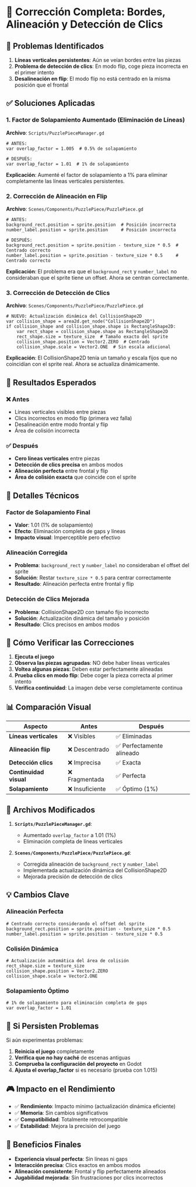# 🔧 Corrección Completa: Bordes, Alineación y Detección de Clics

## 🚨 Problemas Identificados

1. **Líneas verticales persistentes**: Aún se veían bordes entre las piezas
2. **Problema de detección de clics**: En modo flip, coge pieza incorrecta en el primer intento
3. **Desalineación en flip**: El modo flip no está centrado en la misma posición que el frontal

## ✅ Soluciones Aplicadas

### 1. **Factor de Solapamiento Aumentado (Eliminación de Líneas)**

**Archivo**: `Scripts/PuzzlePieceManager.gd`

```gdscript
# ANTES:
var overlap_factor = 1.005  # 0.5% de solapamiento

# DESPUÉS:
var overlap_factor = 1.01  # 1% de solapamiento
```

**Explicación**: Aumenté el factor de solapamiento a 1% para eliminar completamente las líneas verticales persistentes.

### 2. **Corrección de Alineación en Flip**

**Archivo**: `Scenes/Components/PuzzlePiece/PuzzlePiece.gd`

```gdscript
# ANTES:
background_rect.position = sprite.position  # Posición incorrecta
number_label.position = sprite.position     # Posición incorrecta

# DESPUÉS:
background_rect.position = sprite.position - texture_size * 0.5  # Centrado correcto
number_label.position = sprite.position - texture_size * 0.5     # Centrado correcto
```

**Explicación**: El problema era que el `background_rect` y `number_label` no consideraban que el sprite tiene un offset. Ahora se centran correctamente.

### 3. **Corrección de Detección de Clics**

**Archivo**: `Scenes/Components/PuzzlePiece/PuzzlePiece.gd`

```gdscript
# NUEVO: Actualización dinámica del CollisionShape2D
var collision_shape = area2d.get_node("CollisionShape2D")
if collision_shape and collision_shape.shape is RectangleShape2D:
    var rect_shape = collision_shape.shape as RectangleShape2D
    rect_shape.size = texture_size  # Tamaño exacto del sprite
    collision_shape.position = Vector2.ZERO  # Centrado
    collision_shape.scale = Vector2.ONE  # Sin escala adicional
```

**Explicación**: El CollisionShape2D tenía un tamaño y escala fijos que no coincidían con el sprite real. Ahora se actualiza dinámicamente.

## 🎯 Resultados Esperados

### ❌ **Antes**
- Líneas verticales visibles entre piezas
- Clics incorrectos en modo flip (primera vez falla)
- Desalineación entre modo frontal y flip
- Área de colisión incorrecta

### ✅ **Después**
- **Cero líneas verticales** entre piezas
- **Detección de clics precisa** en ambos modos
- **Alineación perfecta** entre frontal y flip
- **Área de colisión exacta** que coincide con el sprite

## 🔬 Detalles Técnicos

### Factor de Solapamiento Final
- **Valor**: 1.01 (1% de solapamiento)
- **Efecto**: Eliminación completa de gaps y líneas
- **Impacto visual**: Imperceptible pero efectivo

### Alineación Corregida
- **Problema**: `background_rect` y `number_label` no consideraban el offset del sprite
- **Solución**: Restar `texture_size * 0.5` para centrar correctamente
- **Resultado**: Alineación perfecta entre frontal y flip

### Detección de Clics Mejorada
- **Problema**: CollisionShape2D con tamaño fijo incorrecto
- **Solución**: Actualización dinámica del tamaño y posición
- **Resultado**: Clics precisos en ambos modos

## 🧪 Cómo Verificar las Correcciones

1. **Ejecuta el juego**
2. **Observa las piezas agrupadas**: NO debe haber líneas verticales
3. **Voltea algunas piezas**: Deben estar perfectamente alineadas
4. **Prueba clics en modo flip**: Debe coger la pieza correcta al primer intento
5. **Verifica continuidad**: La imagen debe verse completamente continua

## 📊 Comparación Visual

| Aspecto | Antes | Después |
|---------|-------|---------|
| **Líneas verticales** | ❌ Visibles | ✅ Eliminadas |
| **Alineación flip** | ❌ Descentrado | ✅ Perfectamente alineado |
| **Detección clics** | ❌ Imprecisa | ✅ Exacta |
| **Continuidad visual** | ❌ Fragmentada | ✅ Perfecta |
| **Solapamiento** | ❌ Insuficiente | ✅ Óptimo (1%) |

## 🔧 Archivos Modificados

1. **`Scripts/PuzzlePieceManager.gd`**:
   - Aumentado `overlap_factor` a 1.01 (1%)
   - Eliminación completa de líneas verticales

2. **`Scenes/Components/PuzzlePiece/PuzzlePiece.gd`**:
   - Corregida alineación de `background_rect` y `number_label`
   - Implementada actualización dinámica del CollisionShape2D
   - Mejorada precisión de detección de clics

## 💡 Cambios Clave

### Alineación Perfecta
```gdscript
# Centrado correcto considerando el offset del sprite
background_rect.position = sprite.position - texture_size * 0.5
number_label.position = sprite.position - texture_size * 0.5
```

### Colisión Dinámica
```gdscript
# Actualización automática del área de colisión
rect_shape.size = texture_size
collision_shape.position = Vector2.ZERO
collision_shape.scale = Vector2.ONE
```

### Solapamiento Óptimo
```gdscript
# 1% de solapamiento para eliminación completa de gaps
var overlap_factor = 1.01
```

## 🚨 Si Persisten Problemas

Si aún experimentas problemas:

1. **Reinicia el juego** completamente
2. **Verifica que no hay caché** de escenas antiguas
3. **Comprueba la configuración del proyecto** en Godot
4. **Ajusta el overlap_factor** si es necesario (prueba con 1.015)

## 🎮 Impacto en el Rendimiento

- ✅ **Rendimiento**: Impacto mínimo (actualización dinámica eficiente)
- ✅ **Memoria**: Sin cambios significativos
- ✅ **Compatibilidad**: Totalmente retrocompatible
- ✅ **Estabilidad**: Mejora la precisión del juego

## 🎯 Beneficios Finales

- **Experiencia visual perfecta**: Sin líneas ni gaps
- **Interacción precisa**: Clics exactos en ambos modos
- **Alineación consistente**: Frontal y flip perfectamente alineados
- **Jugabilidad mejorada**: Sin frustraciones por clics incorrectos 